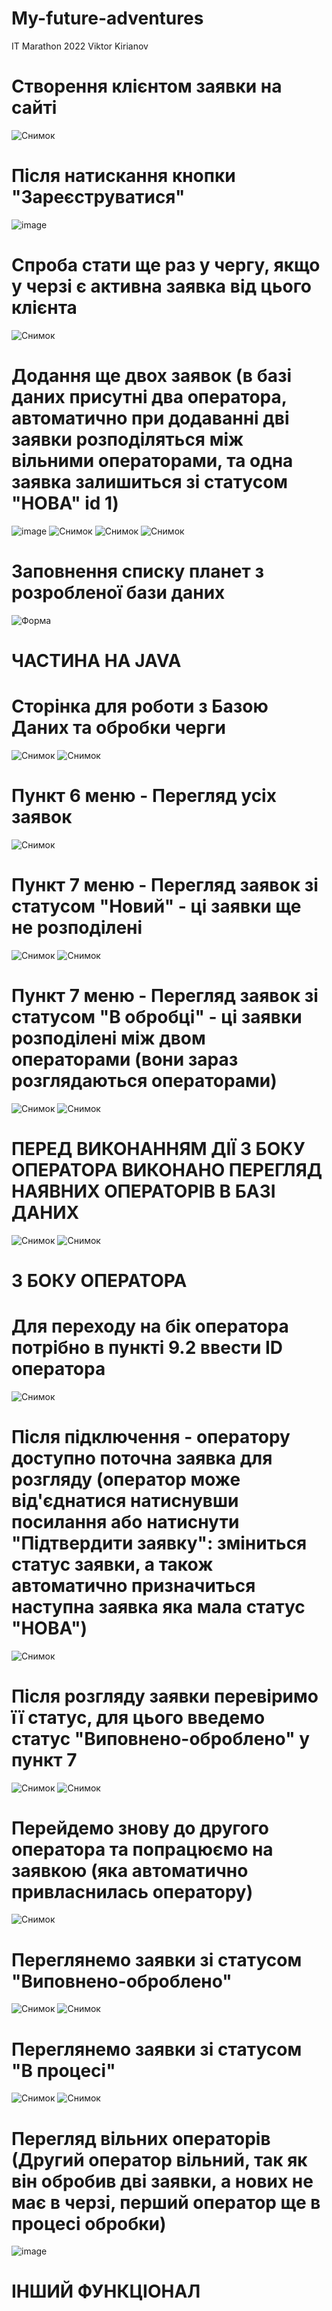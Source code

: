 # My-future-adventures
IT Marathon 2022
Viktor Kirianov  
# Створення клієнтом заявки на сайті
![Снимок](https://user-images.githubusercontent.com/90868360/168686377-1cdc1771-adbc-4dbd-b941-be8a697012b3.JPG)
# Після натискання кнопки "Зареєструватися"
![image](https://user-images.githubusercontent.com/90868360/168683291-1fca3326-f2de-47ba-ad52-9e215fc68480.png)
# Спроба стати ще раз у чергу, якщо у черзі є активна заявка від цього клієнта
![Снимок](https://user-images.githubusercontent.com/90868360/168683605-1b6378f0-1af9-4459-9327-00f9bbd62fc9.JPG)
# Додання ще двох заявок (в базі даних присутні два оператора, автоматично при додаванні дві заявки розподіляться між вільними операторами, та одна заявка залишиться зі статусом "НОВА" id 1)
![image](https://user-images.githubusercontent.com/90868360/168686635-dff5b312-ae56-425a-a197-17e73a4bf968.png)
![Снимок](https://user-images.githubusercontent.com/90868360/168686684-558d2c65-682c-49c7-b264-70a8fad63b21.JPG)
![Снимок](https://user-images.githubusercontent.com/90868360/168686889-42e78b9e-3126-4a5c-ac6b-20d6f7299c73.JPG)
![Снимок](https://user-images.githubusercontent.com/90868360/168686967-fe523fda-cb63-43aa-8a8e-2a66e91fe01f.JPG)
# Заповнення списку планет з розробленої бази даних
![Форма](https://user-images.githubusercontent.com/90868360/168683960-fb6f5409-60ff-4a55-8b1b-3d5f1bad626e.jpg)
#
# ЧАСТИНА НА JAVA
#
# Сторінка для роботи з Базою Даних та обробки черги
![Снимок](https://user-images.githubusercontent.com/90868360/168684334-8b30d579-92aa-43a8-b3a9-da814cce5bea.JPG)
![Снимок](https://user-images.githubusercontent.com/90868360/168684437-2f7f67ba-fd21-40bd-9fd0-2851d3c9a748.JPG)
# Пункт 6 меню - Перегляд усіх заявок
![Снимок](https://user-images.githubusercontent.com/90868360/168687438-1b5af69d-cd68-494f-9683-3a01b99dba6f.JPG)
# Пункт 7 меню - Перегляд заявок зі статусом "Новий" - ці заявки ще не розподілені
![Снимок](https://user-images.githubusercontent.com/90868360/168687666-7b999815-a9af-4e93-b669-68f8d8746ccf.JPG)
![Снимок](https://user-images.githubusercontent.com/90868360/168687727-c1318bea-b555-4452-afbd-7d62631a5920.JPG)
# Пункт 7 меню - Перегляд заявок зі статусом "В обробці" - ці заявки розподілені між двом операторами (вони зараз розглядаються операторами)
![Снимок](https://user-images.githubusercontent.com/90868360/168687903-68cc3bf1-b91a-4b38-a130-7cecbb1c3a29.JPG)
![Снимок](https://user-images.githubusercontent.com/90868360/168687857-3c79de2a-b71f-42d5-b389-a1bd5055d496.JPG)
# ПЕРЕД ВИКОНАННЯМ ДІЇ З БОКУ ОПЕРАТОРА ВИКОНАНО ПЕРЕГЛЯД НАЯВНИХ ОПЕРАТОРІВ В БАЗІ ДАНИХ
![Снимок](https://user-images.githubusercontent.com/90868360/168688307-9491d6d1-443f-418c-8e14-476628cf371e.JPG)
![Снимок](https://user-images.githubusercontent.com/90868360/168688358-a1c0da87-779c-4f8a-a6a1-7cf3e5957784.JPG)
# З БОКУ ОПЕРАТОРА
# Для переходу на бік оператора потрібно в пункті 9.2 ввести ID оператора
![Снимок](https://user-images.githubusercontent.com/90868360/168688565-96144fe8-d6cd-466b-ae76-f1e2228940d7.JPG)
# Після підключення - оператору доступно поточна заявка для розгляду (оператор може від'єднатися натиснувши посилання або натиснути "Підтвердити заявку": зміниться статус заявки, а також автоматично призначиться наступна заявка яка мала статус "НОВА")
![Снимок](https://user-images.githubusercontent.com/90868360/168688978-96ff606f-14b1-4cdc-84b4-ccfcd7d660b6.JPG)
# Після розгляду заявки перевіримо її статус, для цього введемо статус "Виповнено-оброблено" у пункт 7
![Снимок](https://user-images.githubusercontent.com/90868360/168689426-2fe23827-4c54-4b05-bbb7-18efdb0da466.JPG)
![Снимок](https://user-images.githubusercontent.com/90868360/168689515-7bbb2626-554f-4df8-8440-42ad3b7edb91.JPG)
# Перейдемо знову до другого оператора та попрацюємо на заявкою (яка автоматично привласнилась оператору)
![Снимок](https://user-images.githubusercontent.com/90868360/168689687-743284f5-cf7d-4be7-b8e6-2c457047c34f.JPG)
# Переглянемо заявки зі статусом "Виповнено-оброблено"
![Снимок](https://user-images.githubusercontent.com/90868360/168689835-a8f9ae9c-9520-4580-8a15-3c10b0d771b0.JPG)
![Снимок](https://user-images.githubusercontent.com/90868360/168689957-2feacefa-175c-472b-9a15-e30e39227d30.JPG)
# Переглянемо заявки зі статусом "В процесі"
![Снимок](https://user-images.githubusercontent.com/90868360/168690057-83d696a9-0cdd-4a3b-b286-320c838b5ffd.JPG)
![Снимок](https://user-images.githubusercontent.com/90868360/168690095-52d46be7-c44e-4baf-bb4e-1f15d471e69b.JPG)
# Перегляд вільних операторів (Другий оператор вільний, так як він обробив дві заявки, а нових не має в черзі, перший оператор ще в процесі обробки)
![image](https://user-images.githubusercontent.com/90868360/168690264-d7e71c1e-73eb-436c-bdfa-9ea371399f04.png)
#
# ІНШИЙ ФУНКЦІОНАЛ
#


